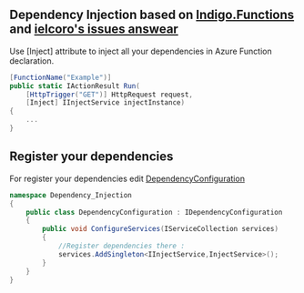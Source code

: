 ## Dependency Injection based on [Indigo.Functions](https://github.com/daulet/Indigo.Functions) and [ielcoro's issues answear](https://github.com/Azure/azure-webjobs-sdk/issues/1865#issuecomment-417958408) 
Use [Inject] attribute to inject all your dependencies in Azure Function declaration.

```cs
[FunctionName("Example")]
public static IActionResult Run(
    [HttpTrigger("GET")] HttpRequest request,
    [Inject] IInjectService injectInstance)
{
    ...
} 
```

## Register your dependencies 

For register your dependencies edit [DependencyConfiguration](https://github.com/ArtemTereshkovich/DependencyInjectionAzureFunction/blob/master/DependencyInjection/DependencySetup/DependencyConfiguration.cs)

``` cs
namespace Dependency_Injection
{
    public class DependencyConfiguration : IDependencyConfiguration
    {
        public void ConfigureServices(IServiceCollection services)
        {
            //Register dependencies there : 
            services.AddSingleton<IInjectService,InjectService>();
        }
    }
}
```
